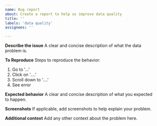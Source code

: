 ```yaml
---
name: Bug report
about: Create a report to help us improve data quality
title: ''
labels: 'data quality'
assignees: ''

---
```


**Describe the issue**
A clear and concise description of what the data problem is.

**To Reproduce**
Steps to reproduce the behavior:
1. Go to '...'
2. Click on '....'
3. Scroll down to '....'
4. See error

**Expected behavior**
A clear and concise description of what you expected to happen.

**Screenshots**
If applicable, add screenshots to help explain your problem.

**Additional context**
Add any other context about the problem here.
